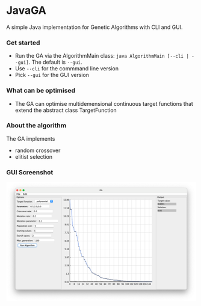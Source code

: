 # JavaGA

A simple Java implementation for Genetic Algorithms with CLI and GUI.

### Get started
- Run the GA via the AlgorithmMain class: `java AlgorithmMain [--cli | --gui]`. The default is `--gui`.
- Use `--cli` for the commmand line version
- Pick `--gui` for the GUI version

### What can be optimised
- The GA can optimise multidemensional continuous target functions that extend the abstract class TargetFunction


### About the algorithm  
The GA implements
- random crossover
- elitist selection


### GUI Screenshot
![Screenshot of the GUI](screenshot.png)